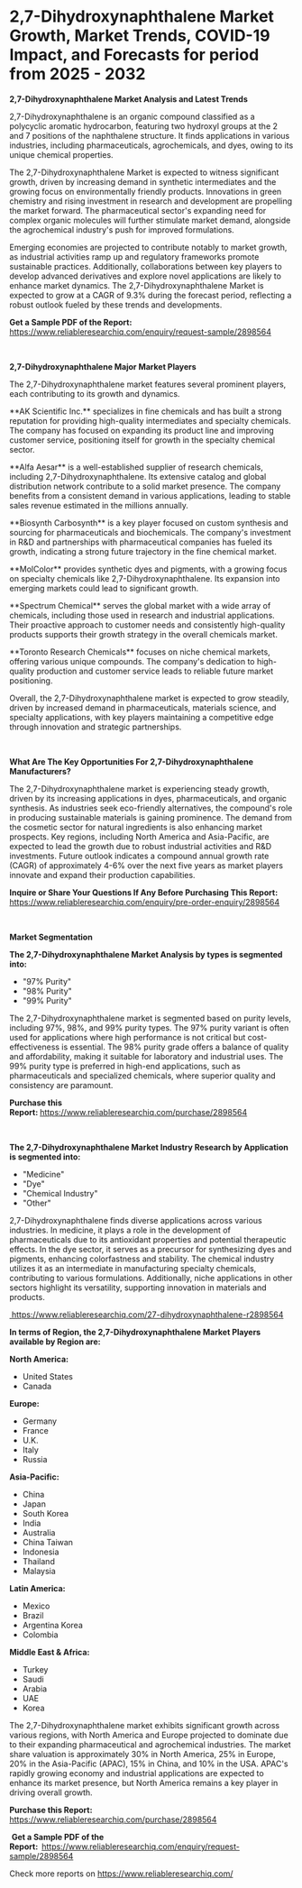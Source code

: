<p><h1>2,7-Dihydroxynaphthalene Market Growth, Market Trends, COVID-19 Impact, and Forecasts for period from 2025 - 2032</h1></p><p><strong>2,7-Dihydroxynaphthalene Market Analysis and Latest Trends</strong></p>
<p><p>2,7-Dihydroxynaphthalene is an organic compound classified as a polycyclic aromatic hydrocarbon, featuring two hydroxyl groups at the 2 and 7 positions of the naphthalene structure. It finds applications in various industries, including pharmaceuticals, agrochemicals, and dyes, owing to its unique chemical properties.</p><p>The 2,7-Dihydroxynaphthalene Market is expected to witness significant growth, driven by increasing demand in synthetic intermediates and the growing focus on environmentally friendly products. Innovations in green chemistry and rising investment in research and development are propelling the market forward. The pharmaceutical sector's expanding need for complex organic molecules will further stimulate market demand, alongside the agrochemical industry's push for improved formulations.</p><p>Emerging economies are projected to contribute notably to market growth, as industrial activities ramp up and regulatory frameworks promote sustainable practices. Additionally, collaborations between key players to develop advanced derivatives and explore novel applications are likely to enhance market dynamics. The 2,7-Dihydroxynaphthalene Market is expected to grow at a CAGR of 9.3% during the forecast period, reflecting a robust outlook fueled by these trends and developments.</p></p>
<p><strong>Get a Sample PDF of the Report:&nbsp;</strong> <a href="https://www.reliableresearchiq.com/enquiry/request-sample/2898564?utm_campaign=2713&utm_medium=2&utm_source=Github&utm_content=ia&utm_term=15032025&utm_id=27-dihydroxynaphthalene">https://www.reliableresearchiq.com/enquiry/request-sample/2898564</a></p>
<p>&nbsp;</p>
<p><strong>2,7-Dihydroxynaphthalene Major Market Players</strong></p>
<p><p>The 2,7-Dihydroxynaphthalene market features several prominent players, each contributing to its growth and dynamics. </p><p>**AK Scientific Inc.** specializes in fine chemicals and has built a strong reputation for providing high-quality intermediates and specialty chemicals. The company has focused on expanding its product line and improving customer service, positioning itself for growth in the specialty chemical sector. </p><p>**Alfa Aesar** is a well-established supplier of research chemicals, including 2,7-Dihydroxynaphthalene. Its extensive catalog and global distribution network contribute to a solid market presence. The company benefits from a consistent demand in various applications, leading to stable sales revenue estimated in the millions annually.</p><p>**Biosynth Carbosynth** is a key player focused on custom synthesis and sourcing for pharmaceuticals and biochemicals. The company's investment in R&D and partnerships with pharmaceutical companies has fueled its growth, indicating a strong future trajectory in the fine chemical market.</p><p>**MolColor** provides synthetic dyes and pigments, with a growing focus on specialty chemicals like 2,7-Dihydroxynaphthalene. Its expansion into emerging markets could lead to significant growth.</p><p>**Spectrum Chemical** serves the global market with a wide array of chemicals, including those used in research and industrial applications. Their proactive approach to customer needs and consistently high-quality products supports their growth strategy in the overall chemicals market.</p><p>**Toronto Research Chemicals** focuses on niche chemical markets, offering various unique compounds. The company's dedication to high-quality production and customer service leads to reliable future market positioning.</p><p>Overall, the 2,7-Dihydroxynaphthalene market is expected to grow steadily, driven by increased demand in pharmaceuticals, materials science, and specialty applications, with key players maintaining a competitive edge through innovation and strategic partnerships.</p></p>
<p>&nbsp;</p>
<p><strong>What Are The Key Opportunities For 2,7-Dihydroxynaphthalene Manufacturers?</strong></p>
<p><p>The 2,7-Dihydroxynaphthalene market is experiencing steady growth, driven by its increasing applications in dyes, pharmaceuticals, and organic synthesis. As industries seek eco-friendly alternatives, the compound's role in producing sustainable materials is gaining prominence. The demand from the cosmetic sector for natural ingredients is also enhancing market prospects. Key regions, including North America and Asia-Pacific, are expected to lead the growth due to robust industrial activities and R&D investments. Future outlook indicates a compound annual growth rate (CAGR) of approximately 4-6% over the next five years as market players innovate and expand their production capabilities.</p></p>
<p><strong>Inquire or Share Your Questions If Any Before Purchasing This Report:</strong> <a href="https://www.reliableresearchiq.com/enquiry/pre-order-enquiry/2898564?utm_campaign=2713&utm_medium=2&utm_source=Github&utm_content=ia&utm_term=15032025&utm_id=27-dihydroxynaphthalene">https://www.reliableresearchiq.com/enquiry/pre-order-enquiry/2898564</a></p>
<p>&nbsp;</p>
<p><strong>Market Segmentation</strong></p>
<p><strong>The 2,7-Dihydroxynaphthalene Market Analysis by types is segmented into:</strong></p>
<p><ul><li>"97% Purity"</li><li>"98% Purity"</li><li>"99% Purity"</li></ul></p>
<p><p>The 2,7-Dihydroxynaphthalene market is segmented based on purity levels, including 97%, 98%, and 99% purity types. The 97% purity variant is often used for applications where high performance is not critical but cost-effectiveness is essential. The 98% purity grade offers a balance of quality and affordability, making it suitable for laboratory and industrial uses. The 99% purity type is preferred in high-end applications, such as pharmaceuticals and specialized chemicals, where superior quality and consistency are paramount.</p></p>
<p><strong>Purchase this Report:&nbsp;</strong><a href="https://www.reliableresearchiq.com/purchase/2898564?utm_campaign=2713&utm_medium=2&utm_source=Github&utm_content=ia&utm_term=15032025&utm_id=27-dihydroxynaphthalene">https://www.reliableresearchiq.com/purchase/2898564</a></p>
<p>&nbsp;</p>
<p><strong>The 2,7-Dihydroxynaphthalene Market Industry Research by Application is segmented into:</strong></p>
<p><ul><li>"Medicine"</li><li>"Dye"</li><li>"Chemical Industry"</li><li>"Other"</li></ul></p>
<p><p>2,7-Dihydroxynaphthalene finds diverse applications across various industries. In medicine, it plays a role in the development of pharmaceuticals due to its antioxidant properties and potential therapeutic effects. In the dye sector, it serves as a precursor for synthesizing dyes and pigments, enhancing colorfastness and stability. The chemical industry utilizes it as an intermediate in manufacturing specialty chemicals, contributing to various formulations. Additionally, niche applications in other sectors highlight its versatility, supporting innovation in materials and products.</p></p>
<p><a href="https://www.reliableresearchiq.com/27-dihydroxynaphthalene-r2898564?utm_campaign=2713&utm_medium=2&utm_source=Github&utm_content=ia&utm_term=15032025&utm_id=27-dihydroxynaphthalene">&nbsp;https://www.reliableresearchiq.com/27-dihydroxynaphthalene-r2898564</a></p>
<p><strong>In terms of Region, the 2,7-Dihydroxynaphthalene Market Players available by Region are:</strong></p>
<p>
    <p> <strong> North America: </strong>
        <ul>
            <li>United States</li>
            <li>Canada</li>
        </ul>
        </p> 
    <p> <strong> Europe: </strong>
        <ul>
            <li>Germany</li>
            <li>France</li>
            <li>U.K.</li>
            <li>Italy</li>
            <li>Russia</li>
        </ul>
        </p> 
    <p> <strong> Asia-Pacific: </strong>
        <ul>
            <li>China</li>
            <li>Japan</li>
            <li>South Korea</li>
            <li>India</li>
            <li>Australia</li>
            <li>China Taiwan</li>
            <li>Indonesia</li>
            <li>Thailand</li>
            <li>Malaysia</li>
        </ul>
        </p> 
    <p> <strong> Latin America: </strong>
        <ul>
            <li>Mexico</li>
            <li>Brazil</li>
            <li>Argentina Korea</li>
            <li>Colombia</li>
        </ul>
        </p> 
    <p> <strong> Middle East & Africa: </strong>
        <ul>
            <li>Turkey</li>
            <li>Saudi</li>
            <li>Arabia</li>
            <li>UAE</li>
            <li>Korea</li>
        </ul>
    </p>
    </p>
<p><p>The 2,7-Dihydroxynaphthalene market exhibits significant growth across various regions, with North America and Europe projected to dominate due to their expanding pharmaceutical and agrochemical industries. The market share valuation is approximately 30% in North America, 25% in Europe, 20% in the Asia-Pacific (APAC), 15% in China, and 10% in the USA. APAC's rapidly growing economy and industrial applications are expected to enhance its market presence, but North America remains a key player in driving overall growth.</p></p>
<p><strong>Purchase this Report: </strong><a href="https://www.reliableresearchiq.com/purchase/2898564?utm_campaign=2713&utm_medium=2&utm_source=Github&utm_content=ia&utm_term=15032025&utm_id=27-dihydroxynaphthalene">https://www.reliableresearchiq.com/purchase/2898564</a></p>
<p>&nbsp;<strong>Get a Sample PDF of the Report:&nbsp;&nbsp;</strong><a href="https://www.reliableresearchiq.com/enquiry/request-sample/2898564?utm_campaign=2713&utm_medium=2&utm_source=Github&utm_content=ia&utm_term=15032025&utm_id=27-dihydroxynaphthalene">https://www.reliableresearchiq.com/enquiry/request-sample/2898564</a></p>
<p><strong></strong></p>
<p>Check more reports on <a href="https://www.reliableresearchiq.com/?utm_campaign=2713&utm_medium=2&utm_source=Github&utm_content=ia&utm_term=15032025&utm_id=27-dihydroxynaphthalene">https://www.reliableresearchiq.com/</a></p>